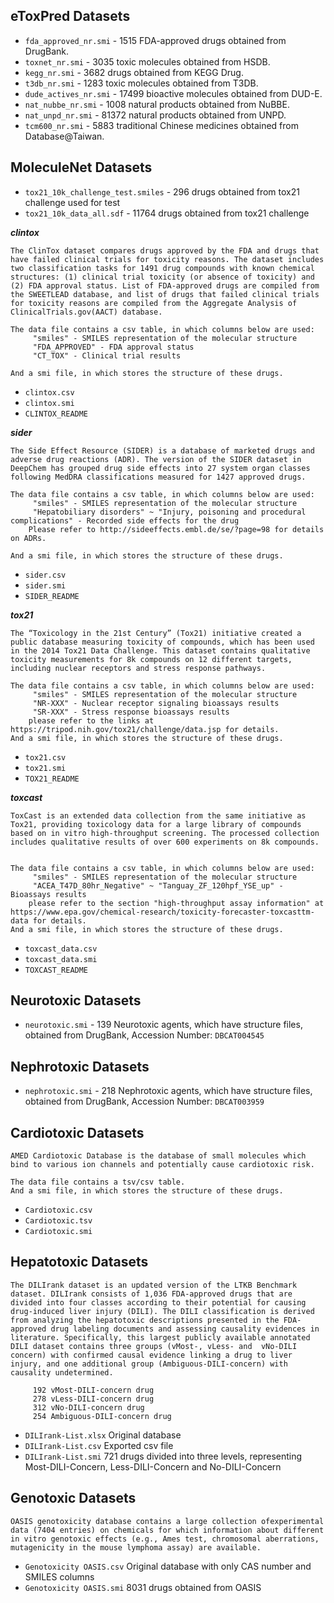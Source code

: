 ## eToxPred Datasets
- `fda_approved_nr.smi` - 1515 FDA-approved drugs obtained from DrugBank.
- `toxnet_nr.smi` - 3035 toxic molecules obtained from HSDB.
- `kegg_nr.smi` - 3682 drugs obtained from KEGG Drug.
- `t3db_nr.smi` - 1283 toxic molecules obtained from T3DB.
- `dude_actives_nr.smi` - 17499 bioactive molecules obtained from DUD-E.
- `nat_nubbe_nr.smi` - 1008 natural products obtained from NuBBE.
- `nat_unpd_nr.smi` - 81372 natural products obtained from UNPD.
- `tcm600_nr.smi` - 5883 traditional Chinese medicines obtained from Database@Taiwan.

## MoleculeNet Datasets
- `tox21_10k_challenge_test.smiles` - 296 drugs obtained from tox21 challenge used for test
- `tox21_10k_data_all.sdf` - 11764 drugs obtained from tox21 challenge 

***clintox***

```
The ClinTox dataset compares drugs approved by the FDA and drugs that have failed clinical trials for toxicity reasons. The dataset includes two classification tasks for 1491 drug compounds with known chemical structures: (1) clinical trial toxicity (or absence of toxicity) and (2) FDA approval status. List of FDA-approved drugs are compiled from the SWEETLEAD database, and list of drugs that failed clinical trials for toxicity reasons are compiled from the Aggregate Analysis of ClinicalTrials.gov(AACT) database.

The data file contains a csv table, in which columns below are used:
     "smiles" - SMILES representation of the molecular structure
     "FDA_APPROVED" - FDA approval status
     "CT_TOX" - Clinical trial results

And a smi file, in which stores the structure of these drugs.
```
- `clintox.csv`
- `clintox.smi`
- `CLINTOX_README`

***sider***
```
The Side Effect Resource (SIDER) is a database of marketed drugs and adverse drug reactions (ADR). The version of the SIDER dataset in DeepChem has grouped drug side effects into 27 system organ classes following MedDRA classifications measured for 1427 approved drugs.

The data file contains a csv table, in which columns below are used:
     "smiles" - SMILES representation of the molecular structure
     "Hepatobiliary disorders" ~ "Injury, poisoning and procedural complications" - Recorded side effects for the drug
	Please refer to http://sideeffects.embl.de/se/?page=98 for details on ADRs.

And a smi file, in which stores the structure of these drugs.
```
- `sider.csv`
- `sider.smi`
- `SIDER_README`

***tox21***
```
The “Toxicology in the 21st Century” (Tox21) initiative created a public database measuring toxicity of compounds, which has been used in the 2014 Tox21 Data Challenge. This dataset contains qualitative toxicity measurements for 8k compounds on 12 different targets, including nuclear receptors and stress response pathways.

The data file contains a csv table, in which columns below are used:
     "smiles" - SMILES representation of the molecular structure
     "NR-XXX" - Nuclear receptor signaling bioassays results
     "SR-XXX" - Stress response bioassays results
	please refer to the links at https://tripod.nih.gov/tox21/challenge/data.jsp for details.
And a smi file, in which stores the structure of these drugs.
```
- `tox21.csv`
- `tox21.smi`
- `TOX21_README`

***toxcast***
```
ToxCast is an extended data collection from the same initiative as Tox21, providing toxicology data for a large library of compounds based on in vitro high-throughput screening. The processed collection includes qualitative results of over 600 experiments on 8k compounds.


The data file contains a csv table, in which columns below are used:
     "smiles" - SMILES representation of the molecular structure
     "ACEA_T47D_80hr_Negative" ~ "Tanguay_ZF_120hpf_YSE_up" - Bioassays results
	please refer to the section "high-throughput assay information" at https://www.epa.gov/chemical-research/toxicity-forecaster-toxcasttm-data for details.
And a smi file, in which stores the structure of these drugs.
```
- `toxcast_data.csv`
- `toxcast_data.smi`
- `TOXCAST_README`

## Neurotoxic Datasets
- `neurotoxic.smi` - 139 Neurotoxic agents, which have structure files, obtained from DrugBank, Accession Number: `DBCAT004545`

## Nephrotoxic Datasets
- `nephrotoxic.smi` - 218  Nephrotoxic agents, which have structure files, obtained from DrugBank, Accession Number: `DBCAT003959`

## Cardiotoxic Datasets
```
AMED Cardiotoxic Database is the database of small molecules which bind to various ion channels and potentially cause cardiotoxic risk.

The data file contains a tsv/csv table.
And a smi file, in which stores the structure of these drugs.
```
- `Cardiotoxic.csv`
- `Cardiotoxic.tsv`
- `Cardiotoxic.smi`

## Hepatotoxic Datasets
```
The DILIrank dataset is an updated version of the LTKB Benchmark dataset. DILIrank consists of 1,036 FDA-approved drugs that are divided into four classes according to their potential for causing drug-induced liver injury (DILI). The DILI classification is derived from analyzing the hepatotoxic descriptions presented in the FDA-approved drug labeling documents and assessing causality evidences in literature. Specifically, this largest publicly available annotated DILI dataset contains three groups (vMost-, vLess- and  vNo-DILI concern) with confirmed causal evidence linking a drug to liver injury, and one additional group (Ambiguous-DILI-concern) with causality undetermined.

     192 vMost-DILI-concern drug
     278 vLess-DILI-concern drug
     312 vNo-DILI-concern drug
     254 Ambiguous-DILI-concern drug
```

- `DILIrank-List.xlsx` Original database
- `DILIrank-List.csv` Exported csv file
- `DILIrank-List.smi` 721 drugs divided into three levels, representing Most-DILI-Concern, Less-DILI-Concern and No-DILI-Concern

## Genotoxic Datasets
```
OASIS genotoxicity database contains a large collection ofexperimental data (7404 entries) on chemicals for which information about different in vitro genotoxic effects (e.g., Ames test, chromosomal aberrations, mutagenicity in the mouse lymphoma assay) are available.
```
- `Genotoxicity OASIS.csv` Original database with only CAS number and SMILES columns
- `Genotoxicity OASIS.smi` 8031 drugs obtained from OASIS